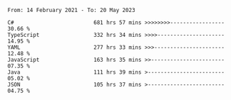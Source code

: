 <!-- [![Top Langs](https://github-readme-stats.vercel.app/api/top-langs/?username=thititongumpun&layout=compact&langs_count=7&theme=prussian)](https://github.com/thititongumpun)
[![Anurag's GitHub stats](https://github-readme-stats.vercel.app/api?username=thititongumpun&hide=stars&show_icons=true&theme=prussian)](https://github.com/thititongumpun) -->

<!--START_SECTION:waka-->

```text
From: 14 February 2021 - To: 20 May 2023

C#                         681 hrs 57 mins >>>>>>>>-----------------   30.66 %
TypeScript                 332 hrs 34 mins >>>>---------------------   14.95 %
YAML                       277 hrs 33 mins >>>----------------------   12.48 %
JavaScript                 163 hrs 35 mins >>-----------------------   07.35 %
Java                       111 hrs 39 mins >------------------------   05.02 %
JSON                       105 hrs 37 mins >------------------------   04.75 %
```

<!--END_SECTION:waka-->

